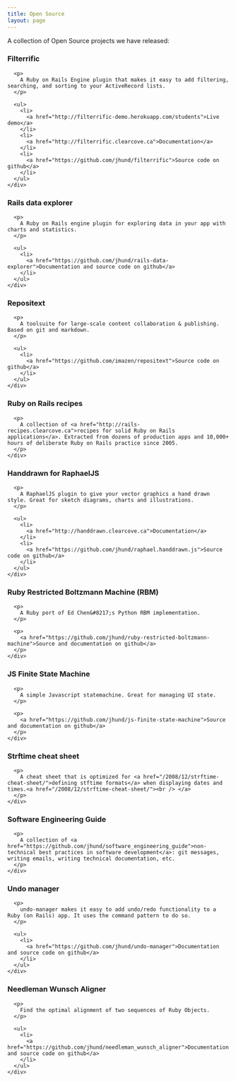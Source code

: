 ```yaml
---
title: Open Source
layout: page
---
```

A collection of Open Source projects we have released:

<div class="row-fluid">
  <div class="span6">
    <div class="well">
      <h3>
        Filterrific
      </h3>

      <p>
        A Ruby on Rails Engine plugin that makes it easy to add filtering, searching, and sorting to your ActiveRecord lists.
      </p>

      <ul>
        <li>
          <a href="http://filterrific-demo.herokuapp.com/students">Live demo</a>
        </li>
        <li>
          <a href="http://filterrific.clearcove.ca">Documentation</a>
        </li>
        <li>
          <a href="https://github.com/jhund/filterrific">Source code on github</a>
        </li>
      </ul>
    </div>
  </div>

  <div class="span5 offset1">
    <div class="well">
      <h3>
        Rails data explorer
      </h3>

      <p>
        A Ruby on Rails engine plugin for exploring data in your app with charts and statistics.
      </p>

      <ul>
        <li>
          <a href="https://github.com/jhund/rails-data-explorer">Documentation and source code on github</a>
        </li>
      </ul>
    </div>
  </div>
</div>

<div class="row-fluid">
  <div class="span6">
    <div class="well">
      <h3>
        Repositext
      </h3>

      <p>
        A toolsuite for large-scale content collaboration & publishing. Based on git and markdown.
      </p>

      <ul>
        <li>
          <a href="https://github.com/imazen/repositext">Source code on github</a>
        </li>
      </ul>
    </div>
  </div>

  <div class="span5 offset1">
    <div class="well">
      <h3>
        Ruby on Rails recipes
      </h3>

      <p>
        A collection of <a href="http://rails-recipes.clearcove.ca">recipes for solid Ruby on Rails applications</a>. Extracted from dozens of production apps and 10,000+ hours of deliberate Ruby on Rails practice since 2005.
      </p>
    </div>
  </div>
</div>

<div class="row-fluid">
  <div class="span6">
    <div class="well">
      <h3>
        Handdrawn for RaphaelJS
      </h3>

      <p>
        A RaphaelJS plugin to give your vector graphics a hand drawn style. Great for sketch diagrams, charts and illustrations.
      </p>

      <ul>
        <li>
          <a href="http://handdrawn.clearcove.ca">Documentation</a>
        </li>
        <li>
          <a href="https://github.com/jhund/raphael.handdrawn.js">Source code on github</a>
        </li>
      </ul>
    </div>
  </div>

  <div class="span5 offset1">
    <div class="well">
      <h3>
        Ruby Restricted Boltzmann Machine (RBM)
      </h3>

      <p>
        A Ruby port of Ed Chen&#8217;s Python RBM implementation.
      </p>

      <p>
        <a href="https://github.com/jhund/ruby-restricted-boltzmann-machine">Source and documentation on github</a>
      </p>
    </div>
  </div>
</div>

<div class="row-fluid">
  <div class="span6">
    <div class="well">
      <h3>
        JS Finite State Machine
      </h3>

      <p>
        A simple Javascript statemachine. Great for managing UI state.
      </p>

      <p>
        <a href="https://github.com/jhund/js-finite-state-machine">Source and documentation on github</a>
      </p>
    </div>
  </div>

  <div class="span5 offset1">
    <div class="well">
      <h3>
        Strftime cheat sheet
      </h3>

      <p>
        A cheat sheet that is optimized for <a href="/2008/12/strftime-cheat-sheet/">defining stftime formats</a> when displaying dates and times.<a href="/2008/12/strftime-cheat-sheet/"><br /> </a>
      </p>
    </div>
  </div>
</div>

<div class="row-fluid">
  <div class="span6">
    <div class="well">
      <h3>
        Software Engineering Guide
      </h3>

      <p>
        A collection of <a href="https://github.com/jhund/software_engineering_guide">non-technical best practices in software development</a>: git messages, writing emails, writing technical documentation, etc.
      </p>
    </div>
  </div>

  <div class="span5 offset1">
    <div class="well">
      <h3>
        Undo manager
      </h3>

      <p>
        undo-manager makes it easy to add undo/redo functionality to a Ruby (on Rails) app. It uses the command pattern to do so.
      </p>

      <ul>
        <li>
          <a href="https://github.com/jhund/undo-manager">Documentation and source code on github</a>
        </li>
      </ul>
    </div>
  </div>
</div>

<div class="row-fluid">
  <div class="span6">
    <div class="well">
      <h3>
        Needleman Wunsch Aligner
      </h3>

      <p>
        Find the optimal alignment of two sequences of Ruby Objects.
      </p>

      <ul>
        <li>
          <a href="https://github.com/jhund/needleman_wunsch_aligner">Documentation and source code on github</a>
        </li>
      </ul>
    </div>
  </div>

  <div class="span5 offset1">
  </div>
</div>
